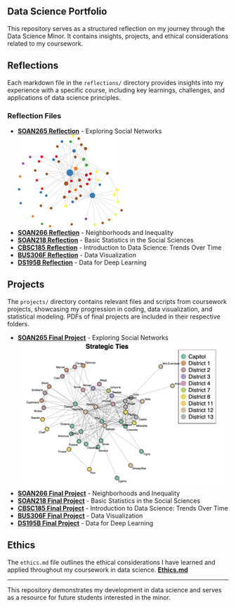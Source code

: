 ## Data Science Portfolio

This repository serves as a structured reflection on my journey through the Data Science Minor. It contains insights, projects, and ethical considerations related to my coursework.

## Reflections
Each markdown file in the `reflections/` directory provides insights into my experience with a specific course, including key learnings, challenges, and applications of data science principles.

### Reflection Files
- **[SOAN265 Reflection](reflections/SOAN265.md)** - Exploring Social Networks
 ![Exploring Social Networks](images/network.png)
- **[SOAN266 Reflection](reflections/SOAN266.md)** - Neighborhoods and Inequality
- **[SOAN218 Reflection](reflections/SOAN218.md)** - Basic Statistics in the Social Sciences
- **[CBSC185 Reflection](reflections/CBSC185.md)** - Introduction to Data Science: Trends Over Time
- **[BUS306F Reflection](reflections/BUS306F.md)** - Data Visualization
- **[DS195B Reflection](reflections/DS195B.md)** - Data for Deep Learning


## Projects
The `projects/` directory contains relevant files and scripts from coursework projects, showcasing my progression in coding, data visualization, and statistical modeling. PDFs of final projects are included in their respective folders.
- **[SOAN265 Final Project](projects/SOAN265.pdf)** - Exploring Social Networks
   ![Exploring Social Networks](images/SOAN265image.png)
- **[SOAN266 Final Project](projects/SOAN266.pdf)** - Neighborhoods and Inequality
- **[SOAN218 Final Project](projects/SOAN218.pdf)** - Basic Statistics in the Social Sciences
- **[CBSC185 Final Project](projects/CBSC185.docx)** - Introduction to Data Science: Trends Over Time
- **[BUS306F Final Project](projects/BUS306F.md)** - Data Visualization
- **[DS195B Final Project](projects/DS195B.md)** - Data for Deep Learning


## Ethics
The `ethics.md` file outlines the ethical considerations I have learned and applied throughout my coursework in data science.
**[Ethics.md](ethics/ethics.md)**

---

This repository demonstrates my development in data science and serves as a resource for future students interested in the minor.

